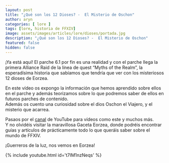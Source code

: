 ```yaml
---
layout: post
title: "¿Qué son los 12 Dioses? -  El Misterio de Oschon"
author: aryn
categories: [ lore ]
tags: [lore, historia de FFXIV]
image: assets/images/articles/lore/dioses/portada.jpg
description: "¿Qué son los 12 Dioses? -  El Misterio de Oschon"
featured: false
hidden: false
---
```



¡Ya está aquí! El parche 6.1 por fin es una realidad y con el parche llega la primera Alliance Raid de la línea de quest “Myths of the Realm”, la esperadísima historia que sabíamos que tendría que ver con los misteriosos 12 dioses de Eorzea.

En este vídeo os expongo la información que hemos aprendido sobre ellos en el parche y además teorizamos sobre lo que podremos saber de ellos en futuros parches de contenido.<br/>
Además os cuento una curiosidad sobre el dios Oschon el Viajero, y el misterio que acarrea.

Pasaos por el <a href="https://www.youtube.com/channel/UCLgSQnV6of5-0x568qWilNw" target="_blank">canal</a> de YouTube para vídeos como este y muchos más.<br/>
Y no olvidéis visitar la maravillosa Gaceta Eorzea, donde podréis encontrar guías y artículos de prácticamente todo lo que queráis saber sobre el mundo de FFXIV.

¡Guerreros de la luz, nos vemos en Eorzea!

{% include youtube.html id='t7IM1nzNeqs' %}

